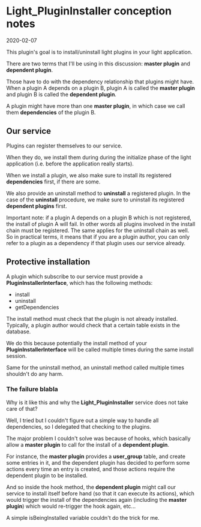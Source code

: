 Light_PluginInstaller conception notes
==========================
2020-02-07



This plugin's goal is to install/uninstall light plugins in your light application.


There are two terms that I'll be using in this discussion: **master plugin** and **dependent plugin**.

Those have to do with the dependency relationship that plugins might have. When a plugin A depends on a plugin B,
plugin A is called the **master plugin** and plugin B is called the **dependent plugin**.

A plugin might have more than one **master plugin**, in which case we call them **dependencies** of the plugin B.


Our service
----------

Plugins can register themselves to our service.

When they do, we install them during during the initialize phase of the light application (i.e. before the application really starts).

When we install a plugin, we also make sure to install its registered **dependencies** first, if there are some.


We also provide an uninstall method to **uninstall** a registered plugin. In the case of the **uninstall** procedure,
we make sure to uninstall its registered **dependent plugins** first.


Important note: if a plugin A depends on a plugin B which is not registered, the install of plugin A will fail. In other words
all plugins involved in the install chain must be registered. The same applies for the uninstall chain as well. 
So in practical terms, it means that if you are a plugin author, you can only refer to a plugin as a dependency if that plugin
uses our service already.



Protective installation
--------------

A plugin which subscribe to our service must provide a **PluginInstallerInterface**, which has the following methods:

- install 
- uninstall 
- getDependencies


The install method must check that the plugin is not already installed.
Typically, a plugin author would check that a certain table exists in the database.

We do this because potentially the install method of your **PluginInstallerInterface** will be called
multiple times during the same install session. 

Same for the uninstall method, an uninstall method called multiple times shouldn't do any harm.



### The failure blabla

Why is it like this and why the **Light_PluginInstaller** service does not take care of that?

Well, I tried but I couldn't figure out a simple way to handle all dependencies, so I delegated that checking
to the plugins.

The major problem I couldn't solve was because of hooks, which basically allow a **master plugin** to call for the install
of a **dependent plugin**.

For instance, the **master plugin** provides a **user_group** table, and create some entries in it, and the dependent 
plugin has decided to perform some actions every time an entry is created, and those actions require the dependent plugin to be installed.

And so inside the hook method, the **dependent plugin** might call our service to install itself before hand (so that it can
execute its actions), which would trigger the install of the dependencies again (including the **master plugin**) which would
re-trigger the hook again, etc... 

A simple isBeingInstalled variable couldn't do the trick for me.



 


 